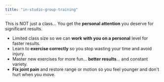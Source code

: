 ```yaml
---
title: "in-studio-group-training"
---
```


This is NOT just a class... You get the **personal attention** you deserve for significant results.

- Limited class size so we can **work with you on a personal** level for faster results.
- Learn to **exercise correctly** so you stop wasting your time and avoid injury.
- Master new exercises for more fun... **better results**... and constant variety.
- **Fix joint pain** and restore range or motion so you feel younger and don't hurt when you move.

